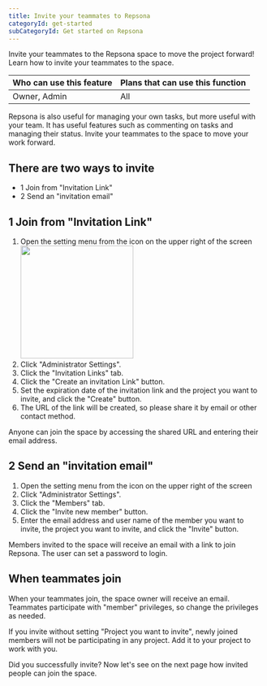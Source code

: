 ```yaml
---
title: Invite your teammates to Repsona
categoryId: get-started
subCategoryId: Get started on Repsona
---
```


Invite your teammates to the Repsona space to move the project forward! Learn how to invite your teammates to the space.

|Who can use this feature|Plans that can use this function|
|---|---|
|Owner, Admin|All|

Repsona is also useful for managing your own tasks, but more useful with your team. It has useful features such as commenting on tasks and managing their status. Invite your teammates to the space to move your work forward.

## There are two ways to invite

- 1 Join from "Invitation Link"
- 2 Send an "invitation email"

## 1 Join from "Invitation Link"

1. Open the setting menu from the icon on the upper right of the screen<br><img src="/images/help/menu-button.png" width="222">
2. Click "Administrator Settings".
3. Click the "Invitation Links" tab.
4. Click the "Create an invitation Link" button.
5. Set the expiration date of the invitation link and the project you want to invite, and click the "Create" button.
6. The URL of the link will be created, so please share it by email or other contact method.

Anyone can join the space by accessing the shared URL and entering their email address.

## 2 Send an "invitation email"

1. Open the setting menu from the icon on the upper right of the screen
2. Click "Administrator Settings".
3. Click the "Members" tab.
4. Click the "Invite new member" button.
5. Enter the email address and user name of the member you want to invite, the project you want to invite, and click the "Invite" button.

Members invited to the space will receive an email with a link to join Repsona. The user can set a password to login.

## When teammates join

When your teammates join, the space owner will receive an email. Teammates participate with "member" privileges, so change the privileges as needed.

If you invite without setting "Project you want to invite", newly joined members will not be participating in any project. Add it to your project to work with you.

Did you successfully invite? Now let's see on the next page how invited people can join the space.
